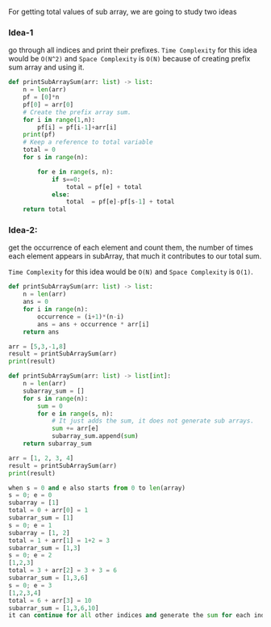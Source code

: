For getting total values of sub array, we are going to study two ideas

### Idea-1

go through all indices and print their prefixes.
`Time Complexity` for this idea would be `O(N^2)` and `Space Complexity` is `O(N)` because of creating prefix sum array and using it.

```py
def printSubArraySum(arr: list) -> list:
    n = len(arr)
    pf = [0]*n
    pf[0] = arr[0]
    # Create the prefix array sum.
    for i in range(1,n):
        pf[i] = pf[i-1]+arr[i]
    print(pf)
    # Keep a reference to total variable
    total = 0
    for s in range(n):

        for e in range(s, n):
            if s==0:
                total = pf[e] + total
            else:
                total  = pf[e]-pf[s-1] + total
    return total
```

### Idea-2:

get the occurrence of each element and count them, the number of times each element appears in subArray, that much it contributes to our total sum.

`Time Complexity` for this idea would be `O(N)` and `Space Complexity` is `O(1)`.

```py
def printSubArraySum(arr: list) -> list:
    n = len(arr)
    ans = 0
    for i in range(n):
        occurrence = (i+1)*(n-i)
        ans = ans + occurrence * arr[i]
    return ans

arr = [5,3,-1,8]
result = printSubArraySum(arr)
print(result)

```

```py
def printSubArraySum(arr: list) -> list[int]:
    n = len(arr)
    subarray_sum = []
    for s in range(n):
        sum = 0
        for e in range(s, n):
            # It just adds the sum, it does not generate sub arrays.
            sum += arr[e]
            subarray_sum.append(sum)
    return subarray_sum

arr = [1, 2, 3, 4]
result = printSubArraySum(arr)
print(result)

when s = 0 and e also starts from 0 to len(array)
s = 0; e = 0
subarray = [1]
total = 0 + arr[0] = 1
subarrar_sum = [1]
s = 0; e = 1
subarray = [1, 2]
total = 1 + arr[1] = 1+2 = 3
subarrar_sum = [1,3]
s = 0; e = 2
[1,2,3]
total = 3 + arr[2] = 3 + 3 = 6
subarrar_sum = [1,3,6]
s = 0; e = 3
[1,2,3,4]
total = 6 + arr[3] = 10
subarrar_sum = [1,3,6,10]
it can continue for all other indices and generate the sum for each individual index.

```
